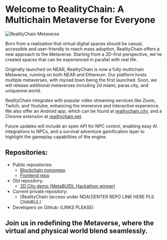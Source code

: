# Welcome to RealityChain: A Multichain Metaverse for Everyone

![RealityChain Metaverse](https://static.wixstatic.com/media/3d2a7c_e38a4362504941e4a866cc5e90cbb62d~mv2.gif)


Born from a realization that virtual digital spaces should be casual, accessible and user-friendly to reach mass adoption, RealityChain offers a new approach to the Metaverse. Starting from a 2D-first perspective, we've created spaces that can be experienced in parallel with real life.

Originally launched on NEAR, RealityChain is now a fully multichain Metaverse, running on both NEAR and Ethereum. Our platform hosts multiple metaverses, with myriad.town being the first launched. Soon, we will release additional metaverses including 2d.miami, paras.city, and uniqueone.world.

RealityChain integrates with popular video streaming services like Zoom, Twitch, and Youtube, enhancing the immersive and interactive experience. We also offer an Android app, which can be found at [realitychain.city](https://realitychain.city), and a Chrome extension at [realitychain.net](https://realitychain.net).

Future updates will include an open API for NPC control, enabling easy AI integrations to NPCs, and a survival adventure gamification layer to highlight the gameplay capabilities of the engine.

## Repositories:

- Public repositories: 
    - [Blockchain monorepo](https://github.com/Decentricity/realitychain-monorepo)
    - [Frontend repo](https://github.com/Decentricity/realitychain-frontend)
- Old repository:
    - [2D City demo (MetaBUIDL Hackathon winner)](https://github.com/2dcity)
- Current private repository:
    - [RealityChain (access under NDA)](ENTER REPO LINK HERE PLS CHAIRUL)
- Developers on Github: (LINKS PLEASE)

## Join us in redefining the Metaverse, where the virtual and physical world blend seamlessly.
